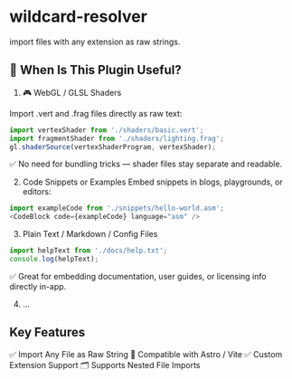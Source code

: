 # wildcard-resolver
import files with any extension as raw strings.


## 🔧 When Is This Plugin Useful?

1. 🎮 WebGL / GLSL Shaders

Import .vert and .frag files directly as raw text:
```js
import vertexShader from './shaders/basic.vert';
import fragmentShader from './shaders/lighting.frag';
gl.shaderSource(vertexShaderProgram, vertexShader);
```
✅ No need for bundling tricks — shader files stay separate and readable.

2. Code Snippets or Examples
Embed snippets in blogs, playgrounds, or editors:
```js
import exampleCode from './snippets/hello-world.asm';
<CodeBlock code={exampleCode} language="asm" />
```
3. Plain Text / Markdown / Config Files 
```js
import helpText from './docs/help.txt';
console.log(helpText);
```
✅ Great for embedding documentation, user guides, or licensing info directly in-app.

4. ...


## Key Features

✅ Import Any File as Raw String
🚀 Compatible with Astro / Vite 
✅ Custom Extension Support
🗂️ Supports Nested File Imports